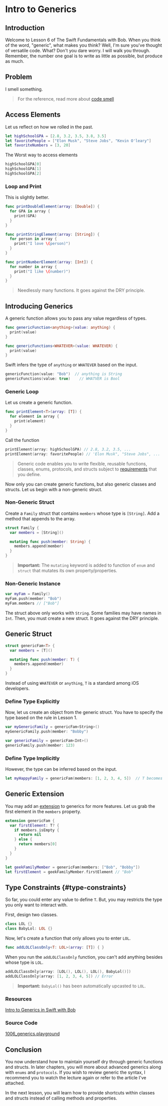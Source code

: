 # Intro to Generics
## Introduction
Welcome to Lesson 6 of The Swift Fundamentals with Bob. When you think of the word, "generic", what makes you think? Well, I'm sure you've thought of versatile code. What? Don't you dare worry. I will walk you through. Remember, the number one goal is to write as little as possible, but produce as much.

## Problem
I smell something.
> For the reference, read more about [code smell](/content/software-engineering/coding-principles.md#code-smell)

## Access Elements
Let us reflect on how we rolled in the past.

```swift
let highSchoolGPA = [2.8, 3.2, 3.5, 3.8, 3.5]
let favoritePeople = ["Elon Musk", "Steve Jobs", "Kevin O'leary"]
let favoriteNumbers = [3, 20]
```

The Worst way to access elements

```swift
highSchoolGPA[0]
highSchoolGPA[1]
highSchoolGPA[2]
```

### Loop and Print
This is slightly better.

```swift
func printDoubleElement(array: [Double]) {
  for GPA in array {
    print(GPA)
  }
}

func printStringElement(array: [String]) {
  for person in array {
    print("I love \(person)")
  }
}

func printNumberElement(array: [Int]) {
  for number in array {
    print("I like \(number)")
  }
}
```
> Needlessly many functions. It goes against the DRY principle.

## Introducing Generics
A generic function allows you to pass any value regardless of types.   

```swift
func genericFunction<anything>(value: anything) {
  print(value)
}

func genericFunctions<WHATEVER>(value: WHATEVER) {
  print(value)
}
```

Swift infers the type of `anything` or `WHATEVER` based on the input.

```swift
genericFunction(value: "Bob")  // anything is String
genericFunctions(value: true)    // WHATVER is Bool
```

### Generic Loop
Let us create a generic function.

```swift
func printElement<T>(array: [T]) {
  for element in array {
    print(element)
  }
}
```

Call the function

```swift
printElement(array: highSchoolGPA) // 2.8, 3.2, 3.5, ...
printElement(array: favoritePeople) // 'Elon Musk", "Steve Jobs", ...
```

> Generic code enables you to write flexible, reusable functions, classes, enums, protocols, and structs subject to [requirements](/course/swift-fundamentals/generics#type-constraints) that you define.

Now only you can create generic functions, but also generic classes and structs. Let us begin with a non-generic struct.

### Non-Generic Struct
Create a `Family` struct that contains `members` whose type is `[String]`. Add a method that appends to the array.

```swift
struct Family {
  var members = [String]()

  mutating func push(member: String) {
    members.append(member)
  }
}
```

> **Important:** The `mutating` keyword is added to function of `enum` and `struct` that mutates its own property/properties.

### Non-Generic Instance
```swift
var myFam = Family()
myFam.push(member: "Bob")
myFam.members // ["Bob"]
```

The struct above only works with `String`. Some families may have names in `Int`. Then, you must create a new struct. It goes against the DRY principle.

## Generic Struct

```swift
struct genericFam<T> {
  var members = [T]()

  mutating func push(member: T) {
    members.append(member)
  }
}
```

Instead of using `WHATEVER` or `anything`, `T` is a standard among iOS developers.

### Define Type Explicitly
Now, let us create an object from the generic struct. You have to specify the type based on the rule in Lesson 1.

```swift
var myGenericFamily = genericFam<String>()
myGenericFamily.push(member: "Bobby")

var genericFamily = genericFam<Int>()
genericFamily.push(member: 123)
```
### Define Type Implicitly
However, the type can be inferred based on the input.

```swift
let myHappyFamily = genericFam(members: [1, 2, 3, 4, 5])  // T becomes Int
```

## Generic Extension
You may add an [extension](/course/swift-fundamentals/extension.md) to generics for more features. Let us grab the first element in the `members` property.

```swift
extension genericFam {
  var firstElement: T? {
    if members.isEmpty {
      return nil
    } else {
      return members[0]
    }
  }
}

let geekFamilyMember = genericFam(members: ["Bob", "Bobby"])
let firstElement = geekFamilyMember.firstElement // "Bob"
```

## Type Constraints {#type-constraints}
So far, you could enter any value to define `T`. But, you may restricts the type you only want to interact with.

First, design two classes.

```swift
class LOL {}
class BabyLol: LOL {}
```

Now, let's create a function that only allows you to enter `LOL`.

```swift
func addLOLClassOnly<T: LOL>(array: [T]) { }
```

When you run the `addLOLClassOnly` function, you can't add anything besides whose type is `LOL`.

```swift
addLOLClassOnly(array: [LOL(), LOL(), LOL(), BabyLol()])
addLOLClassOnly(array: [1, 2, 3, 4, 5]) // Error
```

> **Important:** `BabyLol()` has been automatically upcasted to `LOL`.


### Resources
[Intro to Generics in Swift with Bob](https://medium.com/ios-geek-community/intro-to-generics-in-swift-with-bob-df58118a5001#.fkmmjqnwd)

### Source Code
[1006_generics.playground](https://www.dropbox.com/sh/wuf65widfors50d/AABCJF-aojTJLPGdA79Vc78Ma?dl=0)

## Conclusion
You now understand how to maintain yourself dry through generic functions and structs. In later chapters, you will more about advanced generics along with `enums` and `protocols`. If you wish to review generic the syntax, I recommend you to watch the lecture again or refer to the article I've attached.

In the next lesson, you will learn how to provide shortcuts within classes and structs instead of calling methods and properties.
